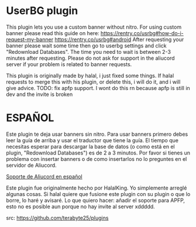 # UserBG plugin
This plugin lets you use a custom banner without nitro.
For using custom banner please read this guide on here:
https://rentry.co/usrbg#how-do-i-request-my-banner
https://rentry.co/usrbg#android
After requesting your banner please wait some time then go to userbg settings and click "Redownload Databases".
The time you need to wait is between 2-3 minutes after requesting.
Please do not ask for support in the aliucord server if your problem is related to banner requests.

This plugin is originally made by halal, i just fixed some things. If halal requests to merge this with his plugin, or delete this, i will do it, and i will give advice.
TODO: fix apfp support. I wont do this rn because apfp is still in dev and the invite is broken 

# ESPAÑOL
Este plugin te deja usar banners sin nitro.
Para usar banners primero debes leer la guía de arriba y usar el traductor que tiene la guía.
El tiempo que necesitas esperar para descargar la base de datos (o como está en el plugin, "Redownload Databases") es de 2 a 3 minutos.
Por favor si tienes un problema con insertar banners o de como insertarlos no lo preguntes en el servidor de Aliucord.

[Soporte de Aliucord en español](https://discord.gg/NfkPvxvmuz)

Este plugin fue originalmente hecho por HalalKing. Yo simplemente arreglé algunas cosas. Si halal quiere que fusione este plugin con su plugin o que lo borre, lo haré y avisaré.
Lo que quiero hacer: añadir el soporte para APFP, esto no es posible aun porque no hay invite al server xddddd.

src: https://github.com/terabyte25/plugins
